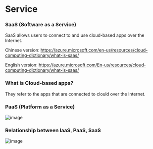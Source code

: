 # Service


### SaaS (Software as a Service)
SaaS allows users to connect to and use cloud-based apps over the Internet.

Chinese version:
https://azure.microsoft.com/en-us/resources/cloud-computing-dictionary/what-is-saas/

English version:
https://azure.microsoft.com/En-us/resources/cloud-computing-dictionary/what-is-saas/

### What is Cloud-based apps?

They refer to the apps that are connected to clould over the Internet.

### PaaS (Platform as a Service)
![image](https://user-images.githubusercontent.com/75050655/232499307-9ea55573-8bc3-4f16-b7d7-72cc07445dc2.png)



### Relationship between IaaS, PaaS, SaaS
![image](https://user-images.githubusercontent.com/75050655/225514290-8f242126-4f22-486e-8edf-022633b4a54e.png)
